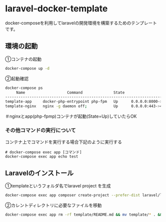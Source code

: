 # laravel-docker-template

docker-composeを利用してlaravelの開発環境を構築するためのテンプレートです。

## 環境の起動

①コンテナの起動
```bash
docker-compose up -d
```

②起動確認
```bash
docker-compose ps
     Name                   Command              State                    Ports
-------------------------------------------------------------------------------------------------
template-app     docker-php-entrypoint php-fpm   Up      0.0.0.0:8000->8000/tcp, 9000/tcp
template-nginx   nginx -g daemon off;            Up      0.0.0.0:443->443/tcp, 0.0.0.0:80->80/tcp
```
＃nginxとapp(php-fpmp)コンテナが起動(State=Up)していたらOK

### その他コマンドの実行について

コンテナ上でコマンドを実行する場合下記のように実行する
```
# docker-compose exec app [コマンド]
docker-compose exec app echo test
```

## Laravelのインストール

①templateというフォルダ名でlaravel project を生成
```bash
docker-compose exec app composer create-project --prefer-dist laravel/laravel template 
```

②カレントディレクトリに必要なファイルを移動
```bash
docker-compose exec app rm -rf template/README.md && mv template/* . && mv template/.* . && rm -rf template 
```


